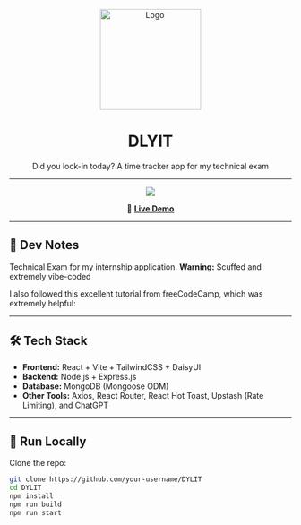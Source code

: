 <p align="center">
  <img src="https://github.com/user-attachments/assets/a66a9a49-1c01-4d01-ae9c-1dcfd25da71c" alt="Logo" width="180" />
</p>

<h1 align="center">DLYIT</h1>
<p align="center">Did you lock-in today? A time tracker app for my technical exam</p>

---

<p align="center">
  <a href="https://notiont.onrender.com" target="_blank">
    <img src="https://github.com/user-attachments/assets/42c015d5-e6c6-40de-ad41-439a0e1d42fd" />
  </a>
</p>

<p align="center">
  🔗 <a href="https://dylit-time-tracker.onrender.com/login" target="_blank"><b>Live Demo</b></a>
</p>

---

## 📖 Dev Notes
Technical Exam for my internship application. **Warning:** Scuffed and extremely vibe-coded

I also followed this excellent tutorial from freeCodeCamp, which was extremely helpful:  

---

## 🛠️ Tech Stack
- **Frontend:** React + Vite + TailwindCSS + DaisyUI  
- **Backend:** Node.js + Express.js  
- **Database:** MongoDB (Mongoose ODM)  
- **Other Tools:** Axios, React Router, React Hot Toast, Upstash (Rate Limiting), and ChatGPT

---

## 🚀 Run Locally

Clone the repo:

```bash
git clone https://github.com/your-username/DYLIT
cd DYLIT
npm install
npm run build
npm run start
